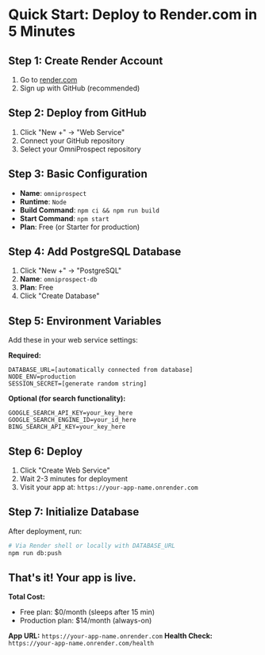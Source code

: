 # Quick Start: Deploy to Render.com in 5 Minutes

## Step 1: Create Render Account
1. Go to [render.com](https://render.com)
2. Sign up with GitHub (recommended)

## Step 2: Deploy from GitHub
1. Click "New +" → "Web Service"
2. Connect your GitHub repository
3. Select your OmniProspect repository

## Step 3: Basic Configuration
- **Name**: `omniprospect`
- **Runtime**: `Node`
- **Build Command**: `npm ci && npm run build`
- **Start Command**: `npm start`
- **Plan**: Free (or Starter for production)

## Step 4: Add PostgreSQL Database
1. Click "New +" → "PostgreSQL"
2. **Name**: `omniprospect-db`
3. **Plan**: Free
4. Click "Create Database"

## Step 5: Environment Variables
Add these in your web service settings:

**Required:**
```
DATABASE_URL=[automatically connected from database]
NODE_ENV=production
SESSION_SECRET=[generate random string]
```

**Optional (for search functionality):**
```
GOOGLE_SEARCH_API_KEY=your_key_here
GOOGLE_SEARCH_ENGINE_ID=your_id_here
BING_SEARCH_API_KEY=your_key_here
```

## Step 6: Deploy
1. Click "Create Web Service"
2. Wait 2-3 minutes for deployment
3. Visit your app at: `https://your-app-name.onrender.com`

## Step 7: Initialize Database
After deployment, run:
```bash
# Via Render shell or locally with DATABASE_URL
npm run db:push
```

## That's it! Your app is live.

**Total Cost:**
- Free plan: $0/month (sleeps after 15 min)
- Production plan: $14/month (always-on)

**App URL:** `https://your-app-name.onrender.com`
**Health Check:** `https://your-app-name.onrender.com/health`